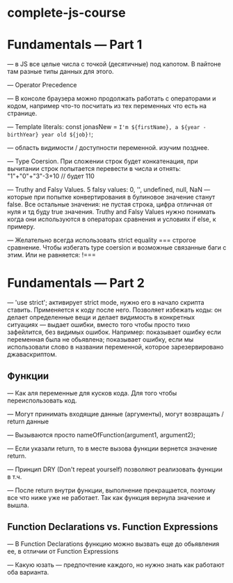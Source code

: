 # complete-js-course

# Fundamentals — Part 1

— в JS все целые числа с точкой (десятичные) под капотом. В пайтоне там разные типы данных для этого.

— Operator Precedence

— В консоле браузера можно продолжать работать с операторами и кодом, например что-то посчитать из тех переменных что есть на странице.

— Template literals:
const jonasNew = `I'm ${firstName}, a ${year - birthYear} year old ${job}!`;

— область видимости / доступности переменной. изучим позднее.

— Type Coersion. При сложении строк будет конкатенация, при вычитании строк попытается перевести в числа и отнять: "1"+"0"+"3"-3+10 // будет 110

— Truthy and Falsy Values. 5 falsy values: 0, '', undefined, null, NaN — которые при попытке конвертирования в булиновое значение станут false. Все остальные значения: не пустая строка, цифра отличная от нуля и тд буду true значения.
Truthy and Falsy Values нужно понимать когда они используются в операторах сравнения и условиях if else, к примеру.

— Желательно всегда использовать strict equality === строгое сравнение. Чтобы избегать type coersion и возможные связанные баги с этим. Или не равняется: !===

# Fundamentals — Part 2

— 'use strict'; активирует strict mode, нужно его в начало скрипта ставить. Применяется к коду после него. Позволяет избежать коды: он делает определенные вещи и делает видимость в конкретных ситуациях — выдает ошибки, вместо того чтобы просто тихо зафейлится, без видимых ошибок. Например: показывает ошибку если переменная была не обьявлена; показывает ошибку, если мы использовали слово в названии переменной, которое зарезервировано джаваскриптом.

## Функции

— Как аля переменные для кусков кода. Для того чтобы переиспользовать код.

— Могут принимать входящие данные (аргументы), могут возвращать / return данные

— Вызываются просто nameOfFunction(argument1, argument2);

— Если указали return, то в месте вызова функции вернется значение return.

— Принцип DRY (Don't repeat yourself) позволяют реализовать функции в т.ч.

— После return внутри функции, выполнение прекращается, поэтому все что ниже уже не работает. Так как функция вернула значение и вышла. 

## Function Declarations vs. Function Expressions

— В Function Declarations функцию можно вызвать еще до обьявления ее, в отличии от Function Expressions

— Какую юзать — предпочтение каждого, но нужно знать как работают оба варианта.